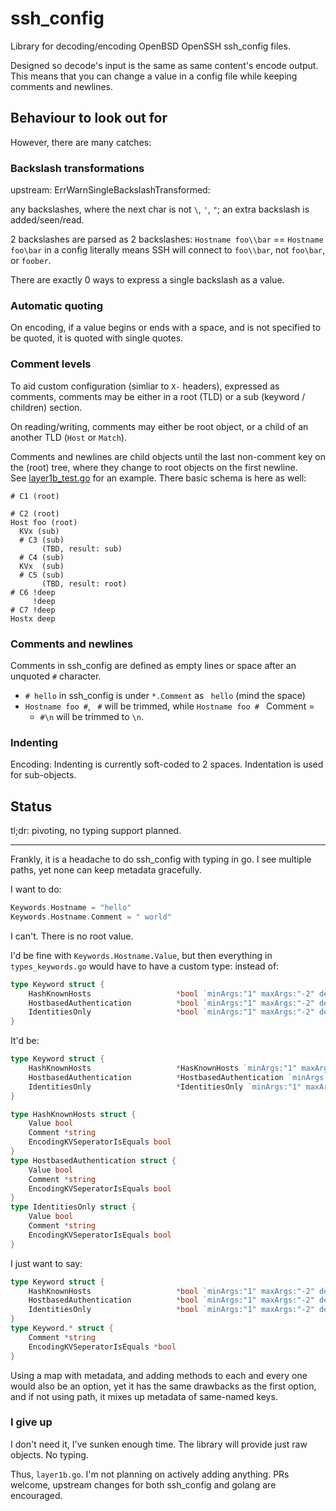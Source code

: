 # ssh_config
Library for decoding/encoding OpenBSD OpenSSH ssh_config files.

Designed so decode's input is the same as same content's encode output. This means that you can change a value in a config file while keeping comments and newlines.

## Behaviour to look out for
However, there are many catches:
### Backslash transformations
upstream: ErrWarnSingleBackslashTransformed:

any backslashes, where the next char is not `\`, `'`, `"`; an extra backslash is added/seen/read.

2 backslashes are parsed as 2 backslashes: `Hostname foo\\bar` == `Hostname foo\bar` in a config literally means SSH will connect to `foo\\bar`, not `foo\bar`, or `foober`.

There are exactly 0 ways to express a single backslash as a value.

### Automatic quoting
On encoding, if a value begins or ends with a space, and is not specified to be quoted, it is quoted with single quotes.

### Comment levels
To aid custom configuration (simliar to `X-` headers), expressed as comments, comments may be either in a root (TLD) or a sub (keyword / children) section.

On reading/writing, comments may either be root object, or a child of an another TLD (`Host` or `Match`).

Comments and newlines are child objects until the last non-comment key on the (root) tree, where they change to root objects on the first newline.  
See [layer1b_test.go](layer1b_test.go) for an example. There basic schema is here as well:
 ```
 # C1 (root)

 # C2 (root)
 Host foo (root)
   KVx (sub)
   # C3 (sub)
        (TBD, result: sub)
   # C4 (sub)
   KVx  (sub)
   # C5 (sub)
        (TBD, result: root)
 # C6 !deep
      !deep
 # C7 !deep
 Hostx deep
```

### Comments and newlines
Comments in ssh_config are defined as empty lines or space after an unquoted `#` character.
 - `# hello` in ssh_config is under `*.Comment` as ` hello` (mind the space)
 - `Hostname foo #`, ` #` will be trimmed, while `Hostname foo # ` Comment = ` `
   - `#\n` will be trimmed to `\n`.

### Indenting
Encoding: Indenting is currently soft-coded to 2 spaces. Indentation is used for sub-objects.

## Status
tl;dr: pivoting, no typing support planned.

***

Frankly, it is a headache to do ssh_config with typing in go. I see multiple paths, yet none can keep metadata gracefully.

I want to do:
```go
Keywords.Hostname = "hello"
Keywords.Hostname.Comment = " world"
```

I can't. There is no root value.

I'd be fine with `Keywords.Hostname.Value`, but then everything in `types_keywords.go` would have to have a custom type: instead of:
```go
type Keyword struct {
	HashKnownHosts                   *bool `minArgs:"1" maxArgs:"-2" definition:"Flag"`
	HostbasedAuthentication          *bool `minArgs:"1" maxArgs:"-2" definition:"Flag"`
	IdentitiesOnly                   *bool `minArgs:"1" maxArgs:"-2" definition:"Flag"`
}
```

It'd be:
```go
type Keyword struct {
	HashKnownHosts                   *HasKnownHosts `minArgs:"1" maxArgs:"-2" definition:"Flag"`
	HostbasedAuthentication          *HostbasedAuthentication `minArgs:"1" maxArgs:"-2" definition:"Flag"`
	IdentitiesOnly                   *IdentitiesOnly `minArgs:"1" maxArgs:"-2" definition:"Flag"`
}

type HashKnownHosts struct {
    Value bool
    Comment *string
    EncodingKVSeperatorIsEquals bool
}
type HostbasedAuthentication struct {
    Value bool
    Comment *string
    EncodingKVSeperatorIsEquals bool
}
type IdentitiesOnly struct {
    Value bool
    Comment *string
    EncodingKVSeperatorIsEquals bool
}
```

I just want to say:
```go
type Keyword struct {
	HashKnownHosts                   *bool `minArgs:"1" maxArgs:"-2" definition:"Flag"`
	HostbasedAuthentication          *bool `minArgs:"1" maxArgs:"-2" definition:"Flag"`
	IdentitiesOnly                   *bool `minArgs:"1" maxArgs:"-2" definition:"Flag"`
}
type Keyword.* struct {
    Comment *string
    EncodingKVSeperatorIsEquals *bool
}
```

Using a map with metadata, and adding methods to each and every one would also be an option, yet it has the same drawbacks as the first option, and if not using path, it mixes up metadata of same-named keys.

### I give up
I don't need it, I've sunken enough time. The library will provide just raw objects. No typing.

Thus, `layer1b.go`. I'm not planning on actively adding anything. PRs welcome, upstream changes for both ssh_config and golang are encouraged.
